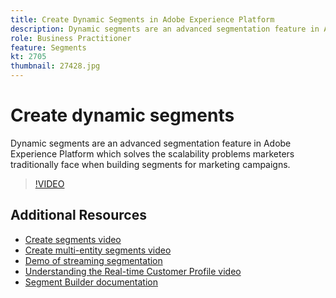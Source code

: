 ```yaml
---
title: Create Dynamic Segments in Adobe Experience Platform
description: Dynamic segments are an advanced segmentation feature in Adobe Experience Platform which solves the scalability problems marketers traditionally face when building segments for marketing campaigns.
role: Business Practitioner
feature: Segments
kt: 2705
thumbnail: 27428.jpg
---
```


# Create dynamic segments

Dynamic segments are an advanced segmentation feature in Adobe Experience Platform which solves the scalability problems marketers traditionally face when building segments for marketing campaigns.

>[!VIDEO](https://video.tv.adobe.com/v/27428?quality=12&learn=on)

## Additional Resources

* [Create segments video](create-segments.md)
* [Create multi-entity segments video](create-multi-entity-segments.md)
* [Demo of streaming segmentation](streaming-segmentation-demo.md)
* [Understanding the Real-time Customer Profile video](../profiles/bring-data-into-the-real-time-customer-profile.md)
* [Segment Builder documentation](https://experienceleague.adobe.com/docs/experience-platform/segmentation/ui/overview.html)
